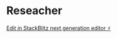 # Reseacher

[Edit in StackBlitz next generation editor ⚡️](https://stackblitz.com/~/github.com/lennoxgay/Reseacher)
